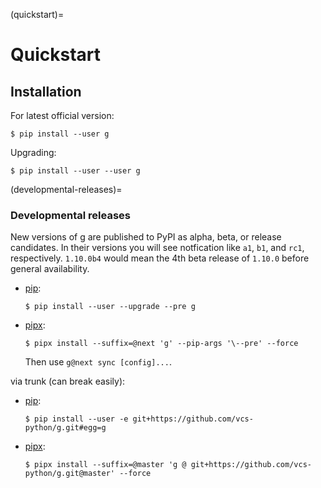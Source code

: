 (quickstart)=

# Quickstart

## Installation

For latest official version:

```console
$ pip install --user g
```

Upgrading:

```console
$ pip install --user --user g
```

(developmental-releases)=

### Developmental releases

New versions of g are published to PyPI as alpha, beta, or release candidates.
In their versions you will see notfication like `a1`, `b1`, and `rc1`, respectively.
`1.10.0b4` would mean the 4th beta release of `1.10.0` before general availability.

- [pip]\:

  ```console
  $ pip install --user --upgrade --pre g
  ```

- [pipx]\:

  ```console
  $ pipx install --suffix=@next 'g' --pip-args '\--pre' --force
  ```

  Then use `g@next sync [config]...`.

via trunk (can break easily):

- [pip]\:

  ```console
  $ pip install --user -e git+https://github.com/vcs-python/g.git#egg=g
  ```

- [pipx]\:

  ```console
  $ pipx install --suffix=@master 'g @ git+https://github.com/vcs-python/g.git@master' --force
  ```

[pip]: https://pip.pypa.io/en/stable/
[pipx]: https://pypa.github.io/pipx/docs/
